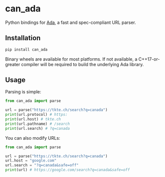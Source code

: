 # can_ada

Python bindings for [Ada][], a fast and spec-compliant URL parser.

## Installation

```bash
pip install can_ada
```

Binary wheels are available for most platforms. If not available, a
C++17-or-greater compiler will be required to build the underlying Ada library.

## Usage

Parsing is simple:

```python
from can_ada import parse

url = parse("https://tkte.ch/search?q=canada")
print(url.protocol) # https:
print(url.host) # tkte.ch
print(url.pathname) # /search
print(url.search) # ?q=canada
```

You can also modify URLs:

```python
from can_ada import parse

url = parse("https://tkte.ch/search?q=canada")
url.host = "google.com"
url.search = "?q=canada&safe=off"
print(url) # https://google.com/search?q=canada&safe=off
```

[Ada]: https://ada-url.com/